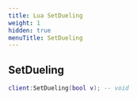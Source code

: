 ```yaml
---
title: Lua SetDueling
weight: 1
hidden: true
menuTitle: SetDueling
---
```

## SetDueling
```lua
client:SetDueling(bool v); -- void
```
